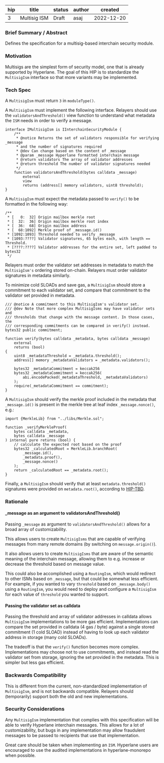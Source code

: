 | hip | title        | status | author | created    |
| --- | ------------ | ------ | ------ | ---------- |
| 3   | Multisig ISM | Draft  | asaj   | 2022-12-20 |

### **Brief Summary / Abstract**

Defines the specification for a multisig-based interchain security module.

### **Motivation**

Multisigs are the simplest form of security model, one that is already supported by Hyperlane. The goal of this HIP is to standardize the `MultisigIsm` interface so that more variants may be implemented.

### **Tech Spec**

A `MultisigIsm` must return `3` in `moduleType()`.

A `MultisigIsm` must implement the following interface. Relayers should use the `validatorsAndThreshold()` view function to understand what metadata the `ISM` needs in order to verify a message.

```
interface IMultisigIsm is IInterchainSecurityModule {
    /**
     * @notice Returns the set of validators responsible for verifying _message
     * and the number of signatures required
     * @dev Can change based on the content of _message
     * @param _message Hyperlane formatted interchain message
     * @return validators The array of validator addresses
     * @return threshold The number of validator signatures needed
     */
    function validatorsAndThreshold(bytes calldata _message)
        external
        view
        returns (address[] memory validators, uint8 threshold);
}
```

A `MultisigIsm` must expect the metadata passed to `verify()` to be formatted in the following way:

```
/**
 * [   0:  32] Origin mailbox merkle root
 * [  32:  36] Origin mailbox merkle root index
 * [  36:  68] Origin mailbox address
 * [  68:1092] Merkle proof of _message.id()
 * [1092:1093] Threshold needed to verify _message
 * [1093:????] Validator signatures, 65 bytes each, with length == Threshold.
 * [????:????] Validator addresses for the entire set, left padded to bytes32
 */
```

Relayers must order the validator set addresses in metadata to match the `MultisigIsm's` ordering stored on-chain. Relayers must order validator signatures in metadata similarly.

To minimize cold SLOADs and save gas, a `MultisigIsm` should store a commitment to each validator set, and compare that commitment to the validator set provided in metadata.

```
/// @notice A commitment to this MultisigIsm's validator set.
/// @dev Note that more complex MultisigIsms may have validator sets and
/// thresholds that change with the message content. In those cases, the
/// corresponding commitments can be compared in verify() instead.
bytes32 public commitment;

function verify(bytes calldata _metadata, bytes calldata _message)
    external
    returns (bool)
{
    uint8 _metadataThreshold = _metadata.threshold();
    address[] memory _metadataValidators = _metadata.validators();

    bytes32 _metadataCommitment = keccak256
    bytes32 _metadataCommitment = keccak256(
        abi.encodePacked(_metadataThreshold, _metadataValidators)
    );
    require(_metadataCommitment == commitment);
}
```

A `MultisigIsm` should verify the merkle proof included in the metadata that `_message.id()` is present in the merkle tree at leaf index `_message.nonce()`, e.g.:

```
import {MerkleLib} from "../libs/Merkle.sol";

function _verifyMerkleProof(
    bytes calldata _metadata,
    bytes calldata _message
) internal pure returns (bool) {
    // calculate the expected root based on the proof
    bytes32 _calculatedRoot = MerkleLib.branchRoot(
        _message.id(),
        _metadata.proof(),
        _message.nonce()
    );
    return _calculatedRoot == _metadata.root();
}
```

Finally, a `MultisigIsm` should verify that at least `metadata.threshold()` signatures were provided on `metadata.root()`, according to [HIP-TBD](https://link-to-signature-hip).

### **Rationale**

#### \_message as an argument to validatorsAndThreshold()

Passing `_message` as argument to `validatorsAndThreshold()` allows for a broad array of customizability.

This allows users to create `MultisigIsms` that are capable of verifying messages from many remote domains (by switching on `message.origin()`).

It also allows users to create `MultisigIsms` that are aware of the semantic meaning of the interchain message, allowing them to e.g. increase or decrease the threshold based on message value.

This could also be accomplished using a `RoutingIsm`, which would redirect to other ISMs based on `_message`, but that could be somewhat less efficient. For example, if you wanted to vary `threshold` based on `_message.body()` using a `RoutingIsm`, you would need to deploy and configure a `MultisigIsm` for each value of `threshold` you wanted to support.

#### Passing the validator set as calldata

Passing the threshold and array of validator addresses in calldata allows `MultisigIsm` implementations to be more gas efficient. Implementations can compare the set provided in calldata (4 gas / byte) against a single stored commitment (1 cold SLOAD) instead of having to look up each validator address in storage (many cold SLOADs).

The tradeoff is that the `verify()` function becomes more complex. Implementations may choose not to use commitments, and instead read the validator set from storage, ignoring the set provided in the metadata. This is simpler but less gas efficient.

### **Backwards Compatibility**

This is different from the current, non-standardized implementation of `MultisigIsm`, and is not backwards compatible. Relayers should (temporarily) support both the old and new implementations.

### **Security Considerations**

Any `MultisigIsm` implementation that complies with this specification will be able to verify Hyperlane interchain messages. This allows for a lot of customizability, but bugs in any implementation may allow fraudulent messages to be passed to recipients that use that implementation.

Great care should be taken when implementing an `ISM`. Hyperlane users are encouraged to use the audited implementations in hyperlane-monorepo when possible.

